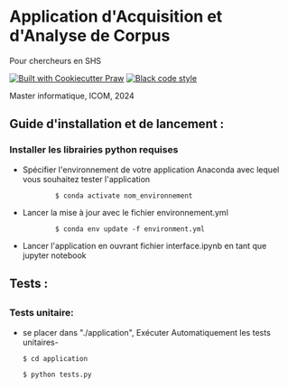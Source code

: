 # Application d'Acquisition et d'Analyse de Corpus

Pour chercheurs en SHS

[![Built with Cookiecutter Praw](https://img.shields.io/badge/built%20with-Python_3.10%20-ff69b4.svg?logo=python)](https://github.com/cookiecutter/cookiecutter-django/)
[![Black code style](https://img.shields.io/badge/code%20style-black-000000.svg)](https://github.com/ambv/black)

Master informatique, ICOM, 2024
##
##

## Guide d'installation et de lancement :

### Installer les librairies python requises

- Spécifier l'environnement de votre application Anaconda avec lequel vous souhaitez tester l'application


              $ conda activate nom_environnement
- Lancer la mise à jour avec le fichier environnement.yml


              $ conda env update -f environment.yml


- Lancer l'application en ouvrant fichier interface.ipynb en tant que jupyter notebook
              
      


## Tests :


##
### Tests unitaire:
- se placer dans "./application", Exécuter Automatiquement les tests unitaires- 

      $ cd application

      $ python tests.py






